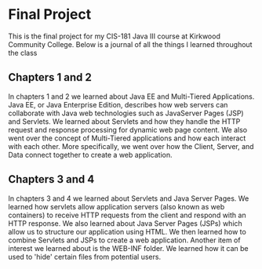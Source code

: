 # Final Project

This is the final project for my CIS-181 Java III course at Kirkwood Community College. Below is a 
journal of all the things I learned throughout the class

## Chapters 1 and 2

In chapters 1 and 2 we learned about Java EE and Multi-Tiered Applications.
Java EE, or Java Enterprise Edition, describes how web servers can collaborate
with Java web technologies such as JavaServer Pages (JSP) and Servlets.
We learned about Servlets and how they handle the HTTP request and response processing
for dynamic web page content. We also went over the concept of Multi-Tiered applications
and how each interact with each other. More specifically, we went over how the Client, Server, 
and Data connect together to create a web application.

## Chapters 3 and 4

In chapters 3 and 4 we learned about Servlets and Java Server Pages. We learned how servlets allow application servers 
(also known as web containers) to receive HTTP requests from the client and respond with an HTTP response.
We also learned about Java Server Pages (JSPs) which allow us to structure our application using
HTML. We then learned how to combine Servlets and JSPs to create a web application.
Another item of interest we learned about is the WEB-INF folder. We learned how it can be used to 'hide' certain files from
potential users.